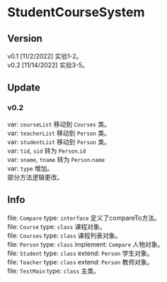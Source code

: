 # StudentCourseSystem

## Version

v0.1     [11/2/2022]     实验1-2。  
v0.2     [11/14/2022]    实验3-5。  


## Update
### v0.2

var: `courseList`       移动到  `Courses`   类。  
var: `teacherList`      移动到  `Person`    类。  
var: `studentList`      移动到  `Person`    类。  
var: `tid`, `sid`       转为    `Person`.`id`  
var: `sname`, `tname`   转为    `Person`.`name`  
var: `type`             增加。  
部分方法逻辑更改。  


## Info

file: `Compare`     type: `interface`                       定义了compareTo方法。  
file: `Course`      type: `class`                           课程对象。  
file: `Courses`     type: `class`                           课程列表对象。  
file: `Person`      type: `class`   implement: `Compare`    人物对象。  
file: `Student`     type: `class`   extend: `Person`        学生对象。  
file: `Teacher`     type: `class`   extend: `Person`        教师对象。  
file: `TestMain`    type: `class`                           主类。  


